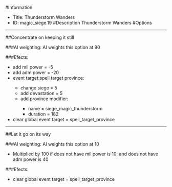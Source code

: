 #Information
 - Title: Thunderstorm Wanders
 - ID: magic_siege.19
#Description
Thunderstorm Wanders
#Options

___
##Concentrate on keeping it still

###AI weighting:
AI weights this option at 90


###Efects:<ul><li>add mil power = -5</li><li>add adm power = -20</li><li>event target:spell target province:</li><ul><li>change siege = 5</li><li>add devastation = 5</li><li>add province modifier:</li><ul><li>name = siege_magic_thunderstorm</li><li>duration = 182</li></ul></ul><li>clear global event target = spell_target_province</li></ul>

___
##Let it go on its way

###AI weighting:
AI weights this option at 10
 - Multiplied by 100 if does not have mil power is 10; and does not have adm power is 40


###Efects:<ul><li>clear global event target = spell_target_province</li></ul>
